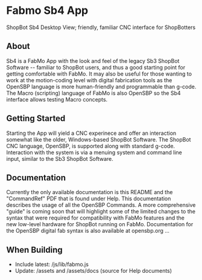 # Fabmo Sb4 App
ShopBot Sb4 Desktop View; friendly, familiar CNC interface for ShopBotters

## About
Sb4 is a FabMo App with the look and feel of the legacy Sb3 ShopBot Software -- familiar to ShopBot users, and thus a good starting point for getting comfortable with FabMo. It may also be useful for those wanting to work at the motion-coding level with digital fabrication tools as the OpenSBP language is more human-friendly and programmable than g-code. The Macro (scripting) language of FabMo is also OpenSBP so the Sb4 interface allows testing Macro concepts.

## Getting Started
Starting the App will yield a CNC experinece and offer an interaction somewhat like the older, Windows-based ShopBot Software. The ShopBot CNC language, OpenSBP, is supported along with standard g-code. Interaction with the system is via a menuing system and command line input, similar to the Sb3 ShopBot Software.

## Documentation
Currently the only available documentation is this README and the "CommandRef" PDF that is found under Help. This documentation describes the usage of all the OpenSBP Commands. A more comprehensive "guide" is coming soon that will highlight some of the limited changes to the syntax that were required for compatibility with FabMo features and the new low-level hardware for ShopBot running on FabMo. Documentation for the OpenSBP digital fab syntax is also available at opensbp.org ...

## When Building
 - Include latest:  /js/lib/fabmo.js
 - Update: /assets and /assets/docs (source for Help documents)
